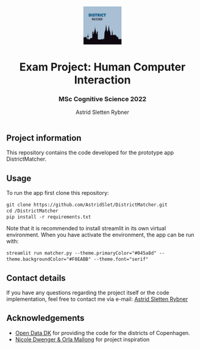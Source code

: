 <br />
<p align="center">
  <a href="https://github.com/DaDebias/cool_programmer_tshirts2.0">
    <img src="/img/logo.png" alt="Logo" width=100 height=100>
  </a>
  
  <h1 align="center">Exam Project: Human Computer Interaction</h1> 
  <h3 align="center">MSc Cognitive Science 2022</h3> 


  <p align="center">
    Astrid Sletten Rybner
    <br />
    <a 
    Aarhus University
    a>
    <br />
  </p>
</p>


## Project information
This repository contains the code developed for the prototype app DistrictMatcher.


## Usage
To run the app  first clone this repository:

```
git clone https://github.com/AstridSlet/DistrictMatcher.git
cd /DistrictMatcher
pip install -r requirements.txt
```
Note that it is recommended to install streamlit in its own virtual environment.
When you have activate the environment, the app can be run with:
``` 
streamlit run matcher.py --theme.primaryColor="#045a8d" --theme.backgroundColor="#F0EABB" --theme.font="serif"
```

## Contact details
If you have any questions regarding the project itself or the code implementation, feel free to contact me via e-mail: [Astrid Sletten Rybner](mailto:201808935@post.au.dk)

## Acknowledgements
* [Open Data DK](https://www.opendata.dk/city-of-copenhagen/bydele) for providing the code for the districts of Copenhagen. 
* [Nicole Dwenger & Orla Mallong](https://github.com/nicole-dwenger/cdsspatial-preprocessing.git) for project inspiration

